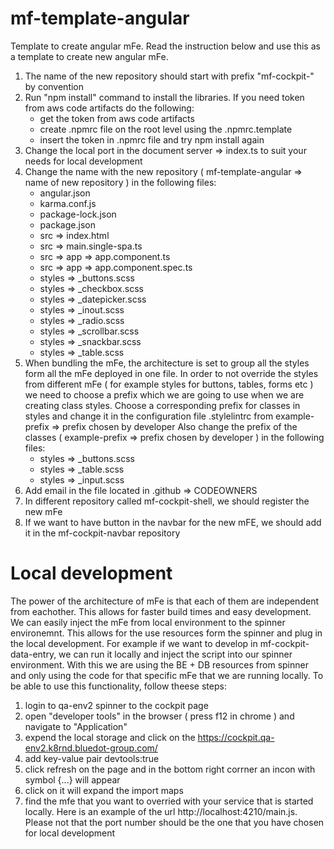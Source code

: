 # mf-template-angular
Template to create angular mFe. Read the instruction below and use this as a template to create new angular mFe.

1. The name of the new repository should start with prefix "mf-cockpit-" by convention 
2. Run "npm install" command to install the libraries. If you need token from aws code artifacts do the following:
    - get the token from aws code artifacts
    - create .npmrc file on the root level using the .npmrc.template
    - insert the token in .npmrc file and try npm install again
3. Change the local port in the document server => index.ts to suit your needs for local development
4. Change the name with the new repository ( mf-template-angular => name of new repository ) in the following files: 
    - angular.json
    - karma.conf.js
    - package-lock.json
    - package.json
    - src => index.html
    - src => main.single-spa.ts
    - src => app => app.component.ts
    - src => app => app.component.spec.ts
    - styles => _buttons.scss
    - styles => _checkbox.scss
    - styles => _datepicker.scss
    - styles => _inout.scss
    - styles => _radio.scss
    - styles => _scrollbar.scss
    - styles => _snackbar.scss
    - styles => _table.scss
5. When bundling the mFe, the architecture is set to group all the styles form all the mFe deployed in one file. In order to not override the styles from different mFe ( for example styles for buttons, tables, forms etc ) we need to choose a prefix which we are going to use when we are creating class styles.
Choose a corresponding prefix for classes in styles and change it in the configuration file .stylelintrc from example-prefix => prefix chosen by developer 
Also change the prefix of the classes ( example-prefix => prefix chosen by developer ) in the following files:
     - styles => _buttons.scss
     - styles => _table.scss
     - styles => _input.scss
6. Add email in the file located in .github => CODEOWNERS 
7. In different repository called mf-cockpit-shell, we should register the new mFe
8. If we want to have button in the navbar for the new mFE, we should add it in the mf-cockpit-navbar repository

# Local development 
The power of the architecture of mFe is that each of them are independent from eachother. 
This allows for faster build times and easy development. We can easily inject the mFe from local environment to the spinner environemnt. 
This allows for the use resources form the spinner and plug in the local development. 
For example if we want to develop in mf-cockpit-data-entry, we can run it locally and inject the script into our spinner environment. 
With this we are using the BE + DB resources from spinner and only using the code for that specific mFe that we are running locally.
To be able to use this functionality, follow theese steps:
1. login to qa-env2 spinner to the cockpit page
2. open "developer tools" in the browser ( press f12 in chrome ) and navigate to "Application"
3. expend the local storage and click on the https://cockpit.qa-env2.k8rnd.bluedot-group.com/
4. add key-value pair devtools:true
5. click refresh on the page and in the bottom right corrner an incon with symbol {...} will appear
6. click on it will expand the import maps
7. find the mfe that you want to overried with your service that is started locally. Here is an example of the url http://localhost:4210/main.js. Please not that the port number should be the one that you have chosen for local development 

